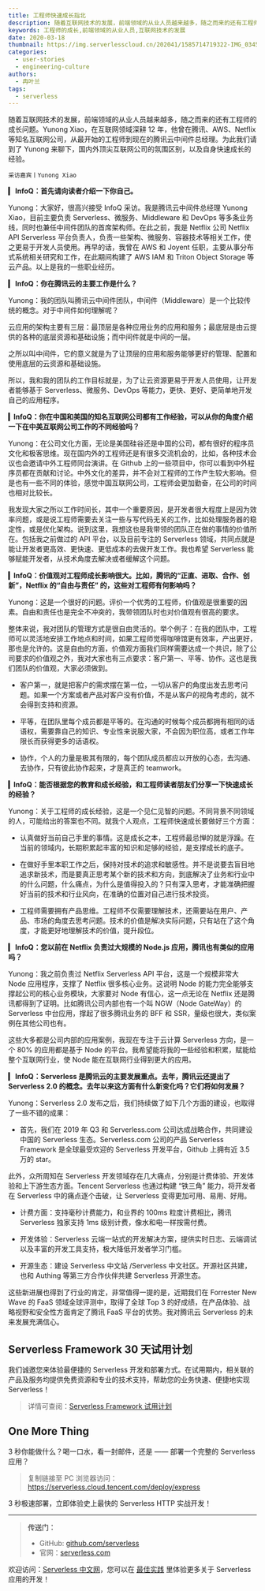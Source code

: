```yaml
---
title: 工程师快速成长指北
description: 随着互联网技术的发展，前端领域的从业人员越来越多，随之而来的还有工程师的成长问题。
keywords: 工程师的成长,前端领域的从业人员,互联网技术的发展
date: 2020-03-18
thumbnail: https://img.serverlesscloud.cn/202041/1585714719322-IMG_0345.JPG
categories:
  - user-stories
  - engineering-culture
authors:
  - 冉叶兰
tags:
  - serverless
---
```


随着互联网技术的发展，前端领域的从业人员越来越多，随之而来的还有工程师的成长问题。Yunong Xiao，在互联网领域深耕 12 年，他曾在腾讯、AWS、Netflix 等知名互联网公司，从最开始的工程师到现在的腾讯云中间件总经理。为此我们请到了 Yunong 来聊下，国内外顶尖互联网公司的氛围区别，以及自身快速成长的经验。

`采访嘉宾丨Yunong Xiao`

**▎ InfoQ：首先请向读者介绍一下你自己。**

Yunong：大家好，很高兴接受 InfoQ 采访。我是腾讯云中间件总经理 Yunong Xiao，目前主要负责 Serverless、微服务、Middleware 和 DevOps 等多条业务线，同时也兼任中间件团队的首席架构师。在此之前，我是 Netflix 公司 Netflix API Serverless 平台负责人，负责一些架构、微服务、容器技术等相关工作，使之更易于开发人员使用。再早的话，我曾在 AWS 和 Joyent 任职，主要从事分布式系统相关研究和工作，在此期间构建了 AWS IAM 和 Triton Object Storage 等云产品。以上是我的一些职业经历。

**▎ InfoQ：你在腾讯云的主要工作是什么？**

Yunong：我的团队叫腾讯云中间件团队，中间件（Middleware）是一个比较传统的概念。对于中间件如何理解呢？

云应用的架构主要有三层：最顶层是各种应用业务的应用和服务；最底层是由云提供的各种的底层资源和基础设施；而中间件就是中间的一层。

之所以叫中间件，它的意义就是为了让顶层的应用和服务能够更好的管理、配置和使用底层的云资源和基础设施。

所以，我和我的团队的工作目标就是，为了让云资源更易于开发人员使用，让开发者能够基于 Serverless、微服务、DevOps 等能力，更快、更好、更简单地开发自己的应用程序。

**▎InfoQ：你在中国和美国的知名互联网公司都有工作经验，可以从你的角度介绍一下在中美互联网公司工作的不同经验吗？**

Yunong：在公司文化方面，无论是美国硅谷还是中国的公司，都有很好的程序员文化和极客思维。现在国内外的工程师还是有很多交流机会的，比如，各种技术会议也会邀请中外工程师同台演讲。在 Github 上的一些项目中，你可以看到中外程序员都在贡献和讨论。中外文化的差异，并不会对工程师的工作产生较大影响。但是也有一些不同的体验，感觉中国互联网公司，工程师会更加勤奋，在公司的时间也相对比较长。

我发现大家之所以工作时间长，其中一个重要原因，是开发者很大程度上是因为效率问题，或是说工程师需要去关注一些与写代码无关的工作，比如处理服务器的稳定性，或是优化架构。说到这里，我想这也是我带领的团队正在做的事情的价值所在。包括我之前做过的 API 平台，以及目前专注的 Serverless 领域，共同点就是能让开发者更高效、更快速、更低成本的去做开发工作。我也希望 Serverless 能够赋能开发者，从技术角度去解决或者缓解这个问题。

**▎InfoQ：价值观对工程师成长影响很大。比如，腾讯的“正直、进取、合作、创新”，Netflix 的“自由与责任” 的，这些对工程师有何影响吗？**

Yunong：这是一个很好的问题。评价一个优秀的工程师，价值观是很重要的因素。自由和责任也是完全不冲突的，我带领团队时也对价值观有很高的要求。

整体来说，我对团队的管理方式是很自由灵活的。举个例子：在我的团队中，工程师可以灵活地安排工作地点和时间，如果工程师觉得咖啡馆更有效率，产出更好，那也是允许的。这是自由的方面，价值观方面我们同样需要达成一个共识，除了公司要求的价值观之外，我对大家也有三点要求：客户第一、平等、协作。这也是我们团队的价值观，大家必须做到。

- 客户第一，就是把客户的需求摆在第一位，一切从客户的角度出发去思考问题。如果一个方案或者产品对客户没有价值，不是从客户的视角考虑的，就不会得到支持和资源。

- 平等，在团队里每个成员都是平等的。在沟通的时候每个成员都拥有相同的话语权，需要靠自己的知识、专业性来说服大家，不会因为职位高，或者工作年限长而获得更多的话语权。

- 协作，个人的力量是极其有限的，每个团队成员都应以开放的心态，去沟通、去协作，只有彼此协作起来，才是真正的 teamwork。

**▎InfoQ：能否根据您的教育和成长经验，和工程师读者朋友们分享一下快速成长的经验？**

Yunong：关于工程师的成长经验，这是一个见仁见智的问题。不同背景不同领域的人，可能给出的答案也不同。就我个人观点，工程师快速成长要做好三个方面：

- 认真做好当前自己手里的事情。这是成长之本，工程师最忌惮的就是浮躁。在当前的领域内，长期积累起丰富的知识和足够的经验，是支撑成长的底子。

- 在做好手里本职工作之后，保持对技术的追求和敏感性。并不是说要去盲目地追求新技术，而是要真正思考某个新的技术和方向，到底解决了业务和行业中的什么问题，什么痛点，为什么是值得投入的？只有深入思考，才能准确把握好当前的技术和行业风向，在准确的位置对自己进行技术投资。

- 工程师需要拥有产品思维。工程师不仅需要理解技术，还需要站在用户、产品、市场的角度去思考问题。技术的价值是解决实际问题，只有站在了这个角度，才能更好地理解技术的价值，提升段位。

**▎ InfoQ：您以前在 Netflix 负责过大规模的 Node.js 应用，腾讯也有类似的应用吗？**

Yunong：我之前负责过 Netflix Serverless API 平台，这是一个规模非常大 Node 应用程序，支撑了 Netflix 很多核心业务。这说明 Node 的能力完全能够支撑起公司的核心业务模块，大家要对 Node 有信心，这一点无论在 Netflix 还是腾讯都得到了证明。比如腾讯公司内部也有一个叫 NGW（Node GateWay）的 Serverless 中台应用，撑起了很多腾讯业务的 BFF 和 SSR，量级也很大，类似案例在其他公司也有。

这些大多都是公司内部的应用案例，我现在专注于云计算 Serverless 方向，是一个 80% 的应用都是基于 Node 的平台。我希望能将我的一些经验和积累，赋能给整个互联网行业，使 Node 能在互联网行业得到更大的应用。

**▎ InfoQ：Serverless 是腾讯云的主要发展重点。去年，腾讯云还提出了 Serverless 2.0 的概念。去年以来这方面有什么新变化吗？它们将如何发展？**

Yunong：Serverless 2.0 发布之后，我们持续做了如下几个方面的建设，也取得了一些不错的成果：
- 首先，我们在 2019 年 Q3 和 Serverless.com 公司达成战略合作，共同建设中国的 Serverless 生态。Serverless.com 公司的产品 Serverless Framework 是全球最受欢迎的 Serverless 开发平台，Github 上拥有近 3.5 万的 star。

此外，众所周知在 Serverless 开发领域存在几大痛点，分别是计费体验、开发体验和上下游生态方面。Tencent Serverless 也通过构建 “铁三角” 能力，将开发者在 Serverless 中的痛点逐个击破，让 Serverless 变得更加可用、易用、好用。

- 计费方面：支持毫秒计费能力，和业界的 100ms 粒度计费相比，腾讯 Serverless 独家支持 1ms 级别计费，像水和电一样按需付费。

- 开发体验：Serverless 云端一站式的开发解决方案，提供实时日志、云端调试以及丰富的开发工具支持，极大降低开发者学习门槛。

- 开源生态：建设 Serverless 中文站 /Serverless 中文社区。开源社区共建，也和 Authing 等第三方合作伙伴共建 Serverless 开源生态。

这些新进展也得到了行业的肯定，非常值得一提的是，近期我们在 Forrester New Wave 的 FaaS 领域全球评测中，取得了全球 Top 3 的好成绩，在产品体验、战略视野和安全性方面肯定了腾讯 FaaS 平台的优势。我对腾讯云 Serverless 的未来发展充满信心。

## Serverless Framework 30 天试用计划

我们诚邀您来体验最便捷的 Serverless 开发和部署方式。在试用期内，相关联的产品及服务均提供免费资源和专业的技术支持，帮助您的业务快速、便捷地实现 Serverless！

> 详情可查阅：[Serverless Framework 试用计划](https://cloud.tencent.com/document/product/1154/38792)

## One More Thing
<div id='scf-deploy-iframe-or-md'><div><p>3 秒你能做什么？喝一口水，看一封邮件，还是 —— 部署一个完整的 Serverless 应用？</p><blockquote><p>复制链接至 PC 浏览器访问：<a href="https://serverless.cloud.tencent.com/deploy/express">https://serverless.cloud.tencent.com/deploy/express</a></p></blockquote><p>3 秒极速部署，立即体验史上最快的 Serverless HTTP 实战开发！</p></div></div>

<script>
var n = navigator.userAgent.toLowerCase();
if (n.indexOf('android')>-1 || n.indexOf('iphone')>-1 || n.indexOf('iPhone')>-1 || n.indexOf('ipod')>-1 || n.indexOf('ipad')>-1 || n.indexOf('ios')>-1){
  document.getElementById('scf-deploy-iframe-or-md').innerHTML = '<div><p>3 秒你能做什么？喝一口水，看一封邮件，还是 —— 部署一个完整的 Serverless 应用？</p><blockquote><p>复制链接至 PC 浏览器访问：<a href="https://serverless.cloud.tencent.com/deploy/express">https://serverless.cloud.tencent.com/deploy/express</a></p></blockquote><p>3 秒极速部署，立即体验史上最快的 Serverless HTTP 实战开发！</p></div>';
}else{
  document.getElementById('scf-deploy-iframe-or-md').innerHTML = '<p>扫码写代码，这可能是你从未尝试过的开发体验。不来试试吗？</p><p>3 秒极速部署，立即体验史上最快的 <a href="https://serverless.cloud.tencent.com/deploy/express">Serverless  HTTP</a> 实战开发！</p><iframe height="500px" width="100%" src="https://serverless.cloud.tencent.com/deploy/express" frameborder="0"  allowfullscreen></iframe>';
}
</script>

---

> **传送门：**
> - GitHub: [github.com/serverless](https://github.com/serverless/serverless/blob/master/README_CN.md) 
> - 官网：[serverless.com](https://serverless.com/)

欢迎访问：[Serverless 中文网](https://serverlesscloud.cn/)，您可以在 [最佳实践](https://serverlesscloud.cn/best-practice) 里体验更多关于 Serverless 应用的开发！
